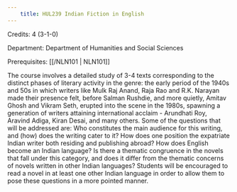 ```yaml
---
    title: HUL239 Indian Fiction in English
---
```

Credits: 4 (3-1-0)

Department: Department of Humanities and Social Sciences

Prerequisites: [[/NLN101 | NLN101]]

The course involves a detailed study of 3-4 texts corresponding to the distinct phases of literary activity in the genre: the early period of the 1940s and 50s in which writers like Mulk Raj Anand, Raja Rao and R.K. Narayan made their presence felt, before Salman Rushdie, and more quietly, Amitav Ghosh and Vikram Seth, erupted into the scene in the 1980s, spawning a generation of writers attaining international acclaim - Arundhati Roy, Aravind Adiga, Kiran Desai, and many others. Some of the questions that will be addressed are: Who constitutes the main audience for this writing, and (how) does the writing cater to it? How does one position the expatriate Indian writer both residing and publishing abroad? How does English become an Indian language? Is there a thematic congruence in the novels that fall under this category, and does it differ from the thematic concerns of novels written in other Indian languages? Students will be encouraged to read a novel in at least one other Indian language in order to allow them to pose these questions in a more pointed manner.